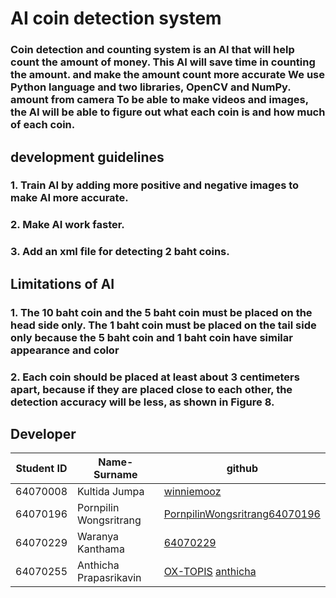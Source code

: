 # AI coin detection system
### Coin detection and counting system is an AI that will help count the amount of money. This AI will save time in counting the amount. and make the amount count more accurate We use Python language and two libraries, OpenCV and NumPy. amount from camera To be able to make videos and images, the AI ​​will be able to figure out what each coin is and how much of each coin.
## development guidelines
### 1. Train AI by adding more positive and negative images to make AI more accurate.
### 2. Make AI work faster.
### 3. Add an xml file for detecting 2 baht coins.
## Limitations of AI
### 1. The 10 baht coin and the 5 baht coin must be placed on the head side only. The 1 baht coin must be placed on the tail side only because the 5 baht coin and 1 baht coin have similar appearance and color
### 2. Each coin should be placed at least about 3 centimeters apart, because if they are placed close to each other, the detection accuracy will be less, as shown in Figure 8.
####
## Developer
| Student ID  | Name-Surname | github      |
| ----------- | ----------- | ----------- |
| 64070008   | Kultida Jumpa        |[winniemooz](https://github.com/winniemooz)
| 64070196   | Pornpilin Wongsritrang      | [PornpilinWongsritrang64070196](https://github.com/PornpilinWongsritrang64070196)   |
| 64070229   | Waranya Kanthama        | [64070229](https://github.com/64070229)   |
| 64070255   | Anthicha Prapasrikavin     | [OX-TOPIS](https://github.com/OX-TOPIS)   [anthicha](https://github.com/anthicha)  |
